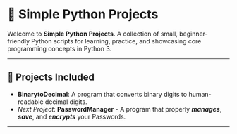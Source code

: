# 🐍 **Simple Python Projects**

Welcome to **Simple Python Projects**. A collection of small, beginner-friendly Python scripts for learning, practice, and showcasing core programming concepts in Python 3.

---

## 📂 Projects Included

 - **BinarytoDecimal**: A program that converts binary digits to human-readable decimal digits.
 - *Next Project*: **PasswordManager** - A program that properly ***manages***, ***save***, and ***encrypts*** your Passwords.
---
